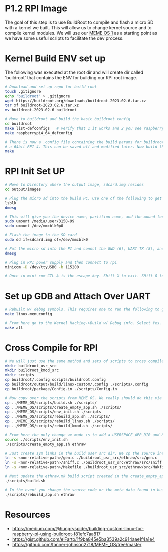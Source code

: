 # P1.2 RPI Image

The goal of this step is to use BuildRoot to compile and flash a micro SD with a kernel we built. This will allow us to change kernel source and to compile kernel modules. We will use our [MEME OS 1](https://github.com/tanner-johnson2718/MEME_OS) as a starting point as we have some useful scripts to facilitate the dev process.

# Kernel Build ENV set up

The following was executed at the root dir and will create dir called 'buildroot' that contains the ENV for building our RPI root image.

```bash
# Download and set up repo for build root
touch .gitignore
echo 'buildroot' > .gitignore
wget https://buildroot.org/downloads/buildroot-2023.02.6.tar.xz
tar xf buildroot-2023.02.6.tar.xz
mv buildroot-2023.02.6 buildroot

# Move to buildroot and build the basic buildroot config
cd buildroot
make list-defconfigs   # verify that 1 it works and 2 you see raspberrypi4_64_defconfig
make raspberrypi4_64_defconfig

# There is now a .config file containing the build params for buildroot targeting
# a 64bit RPI 4. This can be saved off and modified later. Now build the image
make
```

# RPI Init Set UP

```bash
# Move to Directory where the output image, sdcard.img resides
cd output/images

# Plug the micro sd into the build PC. Use one of the following to get the device name
lsblk
dmesg

# This will give you the device name, partition name, and the mound location. Umount the partition and the mount location
sudo umount /media/user/3158-99
sudo umount /dev/mmcblk0p0

# Flash the image to the SD card
sudo dd if=sdcard.img of=/dev/mmcblk0

# Put the micro sd into the PI and connct the GND (6), UART TX (8), and UART RX (10) pins on the rpi to the UART to USB adapter. Plug USB adapter into build PC. Run the following to see the dev name
dmesg

# Plug in RPI power supply and then connect to rpi
minicom -D /dev/ttyUSB0 -b 115200

# Once in mini com CTL A is the escape key. Shift X to exit. SHift O to access options. In options->Serial Port you may have to turn off hardware flow control.
```

# Set up GDB and Attach Over UART

```bash
# Rebuilt w/ debug symbols. This requires one to run the following to get to the linux build menu
make linux-menuconfig

# From here go to the Kernel Hacking->Build w/ Debug info. Select Yes. This opens sub menu to turn on GDB scripts. Select yes. Save and use default name and location. This populates a .config at buildroot/output/build/linux-custom/.config. Now just rebuild the kernel and image.
make all 
```

# Cross Compile for RPI

```bash
# We will just use the same method and sets of scripts to cross compile a use space app as we did in MEME OS. Before we copy over our MEME_OS scripts, we need to do some set up:
mkdir buildroot_usr_src
mkdir buildroot_kmod_src
mkdir scripts
cp buildroot/.config scripts/buildroot.config
cp buildroot/output/build/linux-custom/.config ./scripts/.config
cp buildroot/package/Config.in ./scripts/Config.in

# Now copy over the scripts from MEME_OS. We really should do this via a git sub module, but we are lazy so assume MEME_OS is in the dir level as this repo and execute
cp ../MEME_OS/scripts/build.sh ./scripts/
cp ../MEME_OS/scripts/create_empty_app.sh ./scripts/
cp ../MEME_OS/scripts/env_init.sh ./scripts
cp ../MEME_OS/scripts/rebuild_app.sh ./scripts/
cp ../MEME_OS/scripts/rebuild_linux.sh ./scripts/
cp ../MEME_OS/scripts/rebuild_kmod.sh ./scripts/

# From here the only change we made is to add a USERSPACE_APP_DIR and KMOD_APP_DIR to env init and update all references to the user space app and kmod dirs to use this variable instead of a hard coded reference. Finally we used git rev 6d86e84 of MEME_OS for these scripts. Now we can set up our first user space app to be cross compild.
source ./scripts/env_init.sh
./scripts/create_empty_app.sh ethraw

# Just create sym links in the build user src dir. We cp the source into the buildroot dir so a symlink that points to the code in the Part 1.1 will suffice and mitigates severla copies floating around.
ln -s <non-relative-path>/gen.c ./buildroot_usr_src/ethraw/src/gen.c
ln -s <non-relative-path>/sniff.c ./buildroot_usr_src/ethraw/src/sniff.c
ln -s <non-relative-path>/Makefile ./buildroot_usr_src/ethraw/src/Makfile

# Next update the ethraw.mk build script created in the create_empty_app script. Update to match that names, paths, etc of building this program. From there we can build everything
./scripts/build.sh

# In the event you change the source code or the meta data found in buildroot_usr_src one can run the following to rebuild the app and the sd image containing the app
./scripts/rebuild_app.sh ethraw
```


# Resources

* https://medium.com/@hungryspider/building-custom-linux-for-raspberry-pi-using-buildroot-f81efc7aa817
* https://gist.github.com/elFarto/1f9ba845e5ba3539a2c914aae1f4a1e4
* https://github.com/tanner-johnson2718/MEME_OS/tree/master
